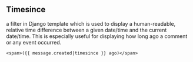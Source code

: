  ##  Timesince 
 
 a filter in Django template which is used to display a human-readable, relative time difference between a given date/time and the current date/time. 
 This is especially useful for displaying how long ago a comment or any event occurred.

 ```
<span>({{ message.created|timesince }} ago)</span>
```
